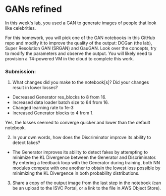 # GANs refined
In this week's lab, you used a GAN to generate images of people that look like celebrities.

For this homework, you will pick one of the GAN notebooks in this GitHub repo and modify it to improve the quality of the output: DCGan (the lab), Super Resolution GAN (SRGAN) and GauGAN. Look over the concepts, try to modify the parameters and observe the output. You will likely need to provision a T4-powered VM in the cloud to complete this work.

### Submission:
1. What changes did you make to the notebook[s]? Did your changes result in lower losses?
- Decreased Generator res_blocks to 8 from 16.
- Increased data loader batch size to 64 from 16.
- Changed learning rate to 1e-3
- Increased Generator blocks to 4 from 1.

Yes, the losses seemed to converge quicker and lower than the default notebook.

2. In your own words, how does the Discriminator improve its ability to detect fakes?
- The Generator improves its ability to detect fakes by attempting to minimize the KL Divergence between the Generator and Discriminator.  By entering a feedback loop with the Generator during training, both NN modules compete with one another to obtain the lowest loss possible by minimizing the KL Divergence in both probability distributions. 
3. Share a copy of the output image from the last step in the notebook (can be an upload to the ISVC Portal, or a link to the file in AWS Object Store).

